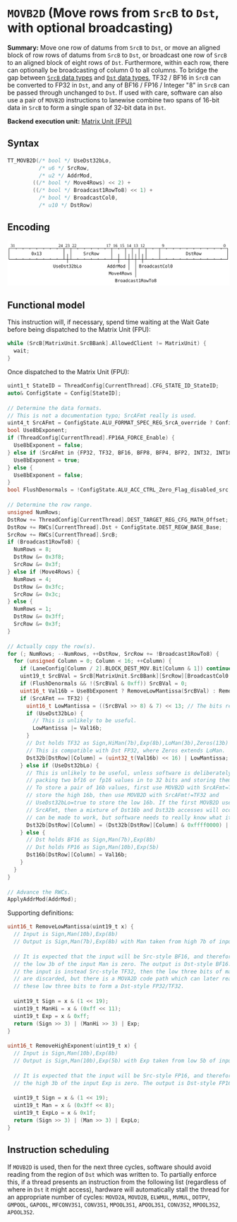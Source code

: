 # `MOVB2D` (Move rows from `SrcB` to `Dst`, with optional broadcasting)

**Summary:** Move one row of datums from `SrcB` to `Dst`, or move an aligned block of row rows of datums from `SrcB` to `Dst`, or broadcast one row of `SrcB` to an aligned block of eight rows of `Dst`. Furthermore, within each row, there can optionally be broadcasting of column 0 to all columns. To bridge the gap between [`SrcB` data types](SrcASrcB.md#data-types) and [`Dst` data types](Dst.md#data-types), TF32 / BF16 in `SrcB` can be converted to FP32 in `Dst`, and any of BF16 / FP16 / Integer "8" in `SrcB` can be passed through unchanged to `Dst`. If used with care, software can also use a pair of `MOVB2D` instructions to lanewise combine two spans of 16-bit data in `SrcB` to form a single span of 32-bit data in `Dst`.

**Backend execution unit:** [Matrix Unit (FPU)](MatrixUnit.md)

## Syntax

```c
TT_MOVB2D(/* bool */ UseDst32bLo,
          /* u6 */ SrcRow,
          /* u2 */ AddrMod,
        ((/* bool */ Move4Rows) << 2) +
        ((/* bool */ Broadcast1RowTo8) << 1) +
          /* bool */ BroadcastCol0,
          /* u10 */ DstRow)
```

## Encoding

![](../../../Diagrams/Out/Bits32_MOVB2D.svg)

## Functional model

This instruction will, if necessary, spend time waiting at the Wait Gate before being dispatched to the Matrix Unit (FPU):

```c
while (SrcB[MatrixUnit.SrcBBank].AllowedClient != MatrixUnit) {
  wait;
}
```

Once dispatched to the Matrix Unit (FPU):
```c
uint1_t StateID = ThreadConfig[CurrentThread].CFG_STATE_ID_StateID;
auto& ConfigState = Config[StateID];

// Determine the data formats.
// This is not a documentation typo; SrcAFmt really is used.
uint4_t SrcAFmt = ConfigState.ALU_FORMAT_SPEC_REG_SrcA_override ? ConfigState.ALU_FORMAT_SPEC_REG_SrcA_val : ConfigState.ALU_FORMAT_SPEC_REG0_SrcA;
bool Use8bExponent;
if (ThreadConfig[CurrentThread].FP16A_FORCE_Enable) {
  Use8bExponent = false;
} else if (SrcAFmt in {FP32, TF32, BF16, BFP8, BFP4, BFP2, INT32, INT16}) {
  Use8bExponent = true;
} else {
  Use8bExponent = false;
}
bool FlushDenormals = !ConfigState.ALU_ACC_CTRL_Zero_Flag_disabled_src;

// Determine the row range.
unsigned NumRows;
DstRow += ThreadConfig[CurrentThread].DEST_TARGET_REG_CFG_MATH_Offset;
DstRow += RWCs[CurrentThread].Dst + ConfigState.DEST_REGW_BASE_Base;
SrcRow += RWCs[CurrentThread].SrcB;
if (Broadcast1RowTo8) {
  NumRows = 8;
  DstRow &= 0x3f8;
  SrcRow &= 0x3f;
} else if (Move4Rows) {
  NumRows = 4;
  DstRow &= 0x3fc;
  SrcRow &= 0x3c;
} else {
  NumRows = 1;
  DstRow &= 0x3ff;
  SrcRow &= 0x3f;
}

// Actually copy the row(s).
for (; NumRows; --NumRows, ++DstRow, SrcRow += !Broadcast1RowTo8) {
  for (unsigned Column = 0; Column < 16; ++Column) {
    if (LaneConfig[Column / 2].BLOCK_DEST_MOV.Bit[Column & 1]) continue;
    uint19_t SrcBVal = SrcB[MatrixUnit.SrcBBank][SrcRow][BroadcastCol0 ? 0 : Column];
    if (FlushDenormals && !(SrcBVal & 0xff)) SrcBVal = 0;
    uint16_t Val16b = Use8bExponent ? RemoveLowMantissa(SrcBVal) : RemoveHighExponent(SrcBVal);
    if (SrcAFmt == TF32) {
      uint16_t LowMantissa = ((SrcBVal >> 8) & 7) << 13; // The bits removed by RemoveLowMantissa.
      if (UseDst32bLo) {
        // This is unlikely to be useful.
        LowMantissa |= Val16b;
      }
      // Dst holds TF32 as Sign,HiMan(7b),Exp(8b),LoMan(3b),Zeros(13b)
      // This is compatible with Dst FP32, where Zeros extends LoMan. 
      Dst32b[DstRow][Column] = (uint32_t(Val16b) << 16) | LowMantissa;
    } else if (UseDst32bLo) {
      // This is unlikely to be useful, unless software is deliberately
      // packing two bf16 or fp16 values in to 32 bits and storing them in Dst32b.
      // To store a pair of 16b values, first use MOVB2D with SrcAFmt=TF32 to
      // store the high 16b, then use MOVB2D with SrcAFmt!=TF32 and
      // UseDst32bLo=true to store the low 16b. If the first MOVB2D uses any other
      // SrcAFmt, then a mixture of Dst16b and Dst32b accesses will occur, which
      // can be made to work, but software needs to really know what it is doing.
      Dst32b[DstRow][Column] = (Dst32b[DstRow][Column] & 0xffff0000) | Val16b;
    } else {
      // Dst holds BF16 as Sign,Man(7b),Exp(8b)
      // Dst holds FP16 as Sign,Man(10b),Exp(5b)
      Dst16b[DstRow][Column] = Val16b;
    }
  }
}

// Advance the RWCs.
ApplyAddrMod(AddrMod);
```

Supporting definitions:
```c
uint16_t RemoveLowMantissa(uint19_t x) {
  // Input is Sign,Man(10b),Exp(8b)
  // Output is Sign,Man(7b),Exp(8b) with Man taken from high 7b of input Man

  // It is expected that the input will be Src-style BF16, and therefore that
  // the low 3b of the input Man is zero. The output is Dst-style BF16. If
  // the input is instead Src-style TF32, then the low three bits of mantissa
  // are discarded, but there is a MOVA2D code path which can later reattach
  // these low three bits to form a Dst-style FP32/TF32.

  uint19_t Sign = x & (1 << 19);
  uint19_t ManHi = x & (0xff << 11);
  uint19_t Exp = x & 0xff;
  return (Sign >> 3) | (ManHi >> 3) | Exp;
}

uint16_t RemoveHighExponent(uint19_t x) {
  // Input is Sign,Man(10b),Exp(8b)
  // Output is Sign,Man(10b),Exp(5b) with Exp taken from low 5b of input Exp

  // It is expected that the input will be Src-style FP16, and therefore that
  // the high 3b of the input Exp is zero. The output is Dst-style FP16.

  uint19_t Sign = x & (1 << 19);
  uint19_t Man = x & (0x3ff << 8);
  uint19_t ExpLo = x & 0x1f;
  return (Sign >> 3) | (Man >> 3) | ExpLo;
}
```

## Instruction scheduling

If `MOVB2D` is used, then for the next three cycles, software should avoid reading from the region of `Dst` which was written to. To partially enforce this, if a thread presents an instruction from the following list (regardless of where in `Dst` it might access), hardware will automatically stall the thread for an appropriate number of cycles: `MOVD2A`, `MOVD2B`, `ELWMUL`, `MVMUL`, `DOTPV`, `GMPOOL`, `GAPOOL`, `MFCONV3S1`, `CONV3S1`, `MPOOL3S1`, `APOOL3S1`, `CONV3S2`, `MPOOL3S2`, `APOOL3S2`.
